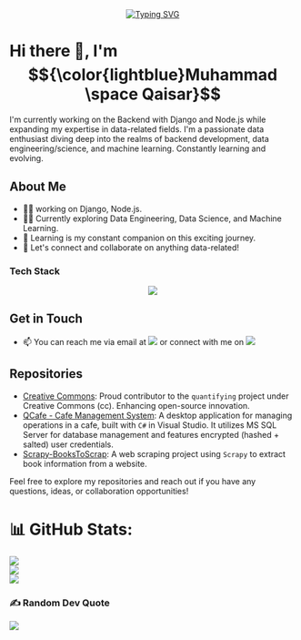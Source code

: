 <div align='center'><a href="https://github.com/iamMQaisar"><img src="https://readme-typing-svg.demolab.com?font=Fira+Code&pause=1000&color=088F8F&center=true&random=false&width=435&lines=Data+Engineer+%7C+Backend+-+Developer;AWS+GCP+Azure+%7C+Python+Django+Nodejs;Open-Source" alt="Typing SVG" /></a></div>


# Hi there 👋, I'm $${\color{lightblue}Muhammad \space Qaisar}$$

I'm currently working on the Backend with Django and Node.js while expanding my expertise in data-related fields. I'm a passionate data enthusiast diving deep into the realms of backend development, data engineering/science, and machine learning. Constantly learning and evolving.

## About Me
- 👨‍💻 working on Django, Node.js.
- 👨‍💻 Currently exploring Data Engineering, Data Science, and Machine Learning.
- 🌱 Learning is my constant companion on this exciting journey.
- 💬 Let's connect and collaborate on anything data-related!
 
### Tech Stack

  <div align='center'>
  <img src="https://skillicons.dev/icons?i=py,js,scala,selenium,docker,git,githubactions,mysql,mongodb,nodejs,express,django,fastapi,flask,react,html,css,bootstrap,linux,bash,postman,aws,gcp,azure&perline=12" />
  </div>
  
## Get in Touch

- 📫 You can reach me via email at <a href="mailto:itisqaisar@gmail.com"><img src="https://skillicons.dev/icons?i=gmail" /></a> or connect with me on <a href="https://www.linkedin.com/in/iammqaisar"><img src="https://skillicons.dev/icons?i=linkedin" /></a>
## Repositories

- [Creative Commons](https://github.com/IamMQaisar/quantifying): Proud contributor to the `quantifying` project under Creative Commons (cc). Enhancing open-source innovation.
- [QCafe - Cafe Management System](https://github.com/IamMQaisar/QCafe---Cafe-Management-System): A desktop application for managing operations in a cafe, built with `C#` in Visual Studio. It utilizes MS SQL Server for database management and features encrypted (hashed + salted) user credentials.
- [Scrapy-BooksToScrap](https://github.com/IamMQaisar/Scrapy-BooksToScrap): A web scraping project using `Scrapy` to extract book information from a website.

Feel free to explore my repositories and reach out if you have any questions, ideas, or collaboration opportunities!
# 📊 GitHub Stats:
![](https://github-readme-stats.vercel.app/api?username=IamMQaisar&theme=dark&hide_border=false&include_all_commits=false&count_private=false)<br/>
![](https://github-readme-streak-stats.herokuapp.com/?user=IamMQaisar&theme=dark&hide_border=false)<br/>
![](https://github-readme-stats.vercel.app/api/top-langs/?username=IamMQaisar&theme=dark&hide_border=false&include_all_commits=false&count_private=false&layout=compact)

### ✍️ Random Dev Quote
![](https://quotes-github-readme.vercel.app/api?type=horizontal&theme=radical)


